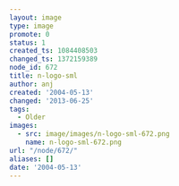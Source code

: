```yaml
---
layout: image
type: image
promote: 0
status: 1
created_ts: 1084408503
changed_ts: 1372159389
node_id: 672
title: n-logo-sml
author: anj
created: '2004-05-13'
changed: '2013-06-25'
tags:
  - Older
images:
  - src: image/images/n-logo-sml-672.png
    name: n-logo-sml-672.png
url: "/node/672/"
aliases: []
date: '2004-05-13'
---
```


